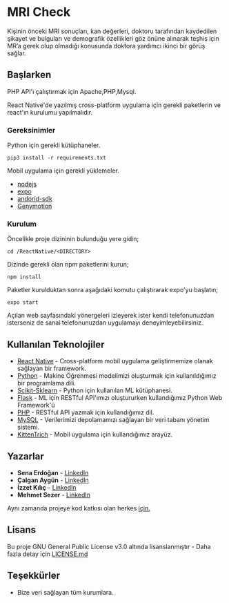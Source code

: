 # MRI Check

Kişinin önceki MRI sonuçları, kan değerleri, doktoru tarafından kaydedilen şikayet ve bulguları  ve demografik özellikleri göz önüne alınarak teşhis için MR’a gerek olup olmadığı konusunda doktora yardımcı ikinci bir görüş sağlar. 


## Başlarken

PHP API'ı çalıştırmak için Apache,PHP,Mysql. 

React Native'de yazılmış cross-platform uygulama için gerekli paketlerin ve react'ın kurulumu yapılmalıdır.


### Gereksinimler

Python için gerekli kütüphaneler.

```
pip3 install -r requirements.txt
```

Mobil uygulama için gerekli yüklemeler.

* [nodejs](https://nodejs.org/en/download/)
* [expo](https://docs.expo.io/versions/latest/get-started/installation/)
* [andorid-sdk](https://developer.android.com/studio)
* [Genymotion](https://www.genymotion.com/fun-zone/)


### Kurulum

Öncelikle proje dizininin bulunduğu yere gidin;
```
cd /ReactNative/<DIRECTORY>
```

Dizinde gerekli olan npm paketlerini kurun;
```
npm install
```

Paketler kurulduktan sonra aşağıdaki komutu çalıştırarak expo'yu başlatın;
```
expo start
```

Açılan web sayfasındaki yönergeleri izleyerek ister kendi telefonunuzdan isterseniz de sanal telefonunuzdan uygulamayı deneyimleyebilirsiniz.

## Kullanılan Teknolojiler

* [React Native](https://facebook.github.io/react-native/) - Cross-platform mobil uygulama geliştirmemize olanak sağlayan bir framework.
* [Python](https://www.python.org/) - Makine Öğrenmesi modelimizi oluşturmak için kullanıldığımız bir programlama dili.
* [Scikit-Sklearn](https://scikit-learn.org/stable/) - Python için kullanılan ML kütüphanesi.
* [Flask](https://www.palletsprojects.com/p/flask/) - ML için RESTful API'ımızı oluştururken kullandığımız Python Web Framework'ü
* [PHP](https://www.php.net/) - RESTful API yazmak için kullandığımız dil.
* [MySQL](https://rometools.github.io/rome/) - Verilerimizi depolamamızı sağlayan bir veri tabanı yönetim sistemi.
* [KittenTrich](https://github.com/akveo/kittenTricks) - Mobil uygulama için kullandığımız arayüz.


## Yazarlar

* **Sena Erdoğan** - [LinkedIn](https://www.linkedin.com/in/saadet-sena-erdo%C4%9Fan-84bb86173/)
* **Çalgan Aygün** - [LinkedIn](https://www.linkedin.com/in/calganaygun/)
* **İzzet Kılıç** -  [LinkedIn](https://www.linkedin.com/in/izzetkilic/)
* **Mehmet Sezer** - [LinkedIn](https://www.linkedin.com/in/mehmetsezerr/)

Aynı zamanda projeye kod katkısı olan herkes [için.](https://github.com/mhmtszr/HCTP180-MRI-Check/graphs/contributors)


## Lisans

Bu proje GNU General Public License v3.0 altında lisanslanmıştır  - Daha fazla detay için [LICENSE.md](LICENSE)


## Teşekkürler

* Bize veri sağlayan tüm kurumlara.


